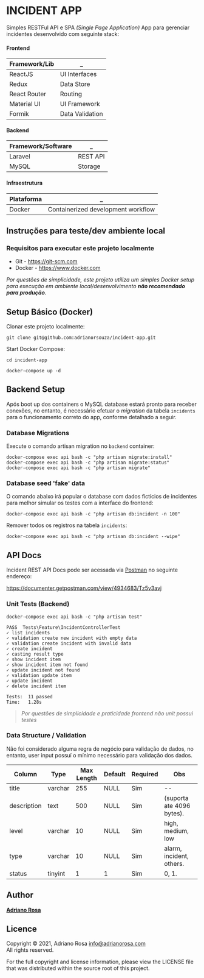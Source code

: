 INCIDENT APP
============

Simples RESTFul API e SPA _(Single Page Application)_ App para gerenciar incidentes 
desenvolvido com seguinte stack:

#### Frontend

Framework/Lib      | _
------------------ | ---------------
ReactJS            | UI Interfaces
Redux              | Data Store
React Router       | Routing
Material UI        | UI Framework
Formik             | Data Validation


#### Backend

Framework/Software | _
------------------ | ---------------
Laravel            | REST API
MySQL              | Storage

#### Infraestrutura

Plataforma         | _
------------------ | ---------------
Docker             | Containerized development workflow


## Instruções para teste/dev ambiente local

### Requisitos para executar este projeto localmente

- Git - https://git-scm.com
- Docker - https://www.docker.com

_Por questões de simplicidade, este projeto utiliza um simples Docker setup 
para execução em ambiente local/desenvolvimento **não recomendado para produção**._ 

## Setup Básico (Docker)

Clonar este projeto localmente:

    git clone git@github.com:adrianorsouza/incident-app.git


Start Docker Compose:
    
    cd incident-app

    docker-compose up -d


## Backend Setup

Após boot up dos containers o MySQL database estará pronto para receber conexões, no entanto, 
é necessário efetuar o _migration_ da tabela `incidents` para o funcionamento correto
do app, conforme detalhado a seguir.


### Database Migrations

Execute o comando artisan migration no `backend` container: 

    docker-compose exec api bash -c "php artisan migrate:install" 
    docker-compose exec api bash -c "php artisan migrate:status"
    docker-compose exec api bash -c "php artisan migrate"


### Database seed 'fake' data

O comando abaixo irá popular o database com dados fictícios de incidentes para melhor 
simular os testes com a interface do frontend:

    docker-compose exec api bash -c "php artisan db:incident -n 100"

Remover todos os registros na tabela `incidents`:

    docker-compose exec api bash -c "php artisan db:incident --wipe"


## API Docs 

Incident REST API Docs pode ser acessada via [Postman](https://www.postman.com) no seguinte endereço: 

https://documenter.getpostman.com/view/4934683/Tz5v3avj


### Unit Tests (Backend)
    
    docker-compose exec api bash -c "php artisan test"

```
PASS  Tests\Feature\IncidentControllerTest
✓ list incidents
✓ validation create new incident with empty data
✓ validation create incident with invalid data
✓ create incident
✓ casting result type
✓ show incident item
✓ show incident item not found
✓ update incident not found
✓ validation update item
✓ update incident
✓ delete incident item

Tests:  11 passed
Time:   1.28s
```

> _Por questões de simplicidade e praticidade frontend não unit possui testes_


### Data Structure / Validation

Não foi considerado alguma regra de negócio para validação de dados, no entanto, 
user input possuí o mínimo necessário para validação dos dados.

Column       | Type       | Max Length          | Default  | Required | Obs
-------------|------------|---------------------| -------- | -------- | -----
title        | varchar    | 255                 | NULL     | Sim      | --
description  | text       | 500                 | NULL     | Sim      | (suporta ate 4096 bytes).
level        | varchar    | 10                  | NULL     | Sim      | high, medium, low
type         | varchar    | 10                  | NULL     | Sim      | alarm, incident, others.
status       | tinyint    | 1                   | 1        | Sim      | 0, 1.


## Author

[**Adriano Rosa**](https://adrianorosa.com)

## Licence

Copyright © 2021, Adriano Rosa  <info@adrianorosa.com>  
All rights reserved.

For the full copyright and license information, please view the LICENSE
file that was distributed within the source root of this project.
